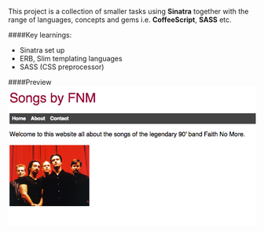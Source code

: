 This project is a collection of smaller tasks using **Sinatra** together with the range of languages, concepts and gems i.e. **CoffeeScript**, **SASS** etc.

####Key learnings:

- Sinatra set up
- ERB, Slim templating languages
- SASS (CSS preprocessor)

####Preview
![sinatra-app screenshot](https://github.com/maciejk77/sinatra-app/blob/master/img/screenshot-fnm.png?raw=true)